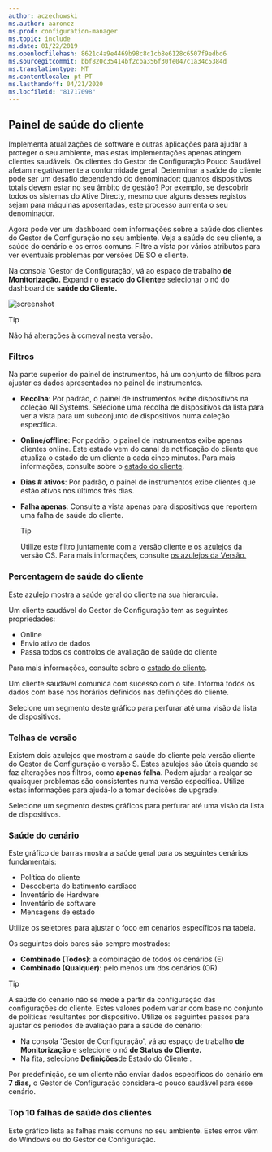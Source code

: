 ```yaml
---
author: aczechowski
ms.author: aaroncz
ms.prod: configuration-manager
ms.topic: include
ms.date: 01/22/2019
ms.openlocfilehash: 8621c4a9e4469b98c8c1cb8e6128c6507f9edbd6
ms.sourcegitcommit: bbf820c35414bf2cba356f30fe047c1a34c5384d
ms.translationtype: MT
ms.contentlocale: pt-PT
ms.lasthandoff: 04/21/2020
ms.locfileid: "81717098"
---
```

## <a name="client-health-dashboard"></a><a name="bkmk_health"></a>Painel de saúde do cliente
<!--3599209-->

Implementa atualizações de software e outras aplicações para ajudar a proteger o seu ambiente, mas estas implementações apenas atingem clientes saudáveis. Os clientes do Gestor de Configuração Pouco Saudável afetam negativamente a conformidade geral. Determinar a saúde do cliente pode ser um desafio dependendo do denominador: quantos dispositivos totais devem estar no seu âmbito de gestão? Por exemplo, se descobrir todos os sistemas do Ative Directy, mesmo que alguns desses registos sejam para máquinas aposentadas, este processo aumenta o seu denominador. 

Agora pode ver um dashboard com informações sobre a saúde dos clientes do Gestor de Configuração no seu ambiente. Veja a saúde do seu cliente, a saúde do cenário e os erros comuns. Filtre a vista por vários atributos para ver eventuais problemas por versões DE SO e cliente. 

Na consola 'Gestor de Configuração', vá ao espaço de trabalho **de Monitorização.** Expandir o **estado do Cliente**e selecionar o nó do dashboard de **saúde do Cliente.** 

![screenshot](../../media/3599209-client-health-dashboard.png)

> [!Tip]  
> Não há alterações à ccmeval nesta versão.  


### <a name="filters"></a>Filtros

Na parte superior do painel de instrumentos, há um conjunto de filtros para ajustar os dados apresentados no painel de instrumentos.

- **Recolha**: Por padrão, o painel de instrumentos exibe dispositivos na coleção All Systems. Selecione uma recolha de dispositivos da lista para ver a vista para um subconjunto de dispositivos numa coleção específica.  

- **Online/offline**: Por padrão, o painel de instrumentos exibe apenas clientes online. Este estado vem do canal de notificação do cliente que atualiza o estado de um cliente a cada cinco minutos. Para mais informações, consulte sobre o [estado do cliente](../../../../clients/manage/monitor-clients.md#bkmk_about).  

- **Dias \# ativos**: Por padrão, o painel de instrumentos exibe clientes que estão ativos nos últimos três dias.  

- **Falha apenas**: Consulte a vista apenas para dispositivos que reportem uma falha de saúde do cliente.  

    > [!Tip]  
    > Utilize este filtro juntamente com a versão cliente e os azulejos da versão OS. Para mais informações, consulte [os azulejos da Versão.](#version-tiles) 


### <a name="client-health-percentage"></a>Percentagem de saúde do cliente

Este azulejo mostra a saúde geral do cliente na sua hierarquia. 

Um cliente saudável do Gestor de Configuração tem as seguintes propriedades: 
- Online  
- Envio ativo de dados  
- Passa todos os controlos de avaliação de saúde do cliente  

Para mais informações, consulte sobre o [estado do cliente](../../../../clients/manage/monitor-clients.md#bkmk_about).

Um cliente saudável comunica com sucesso com o site. Informa todos os dados com base nos horários definidos nas definições do cliente.

Selecione um segmento deste gráfico para perfurar até uma visão da lista de dispositivos.


### <a name="version-tiles"></a>Telhas de versão

Existem dois azulejos que mostram a saúde do cliente pela versão cliente do Gestor de Configuração e versão S. Estes azulejos são úteis quando se faz alterações nos filtros, como **apenas falha**. Podem ajudar a realçar se quaisquer problemas são consistentes numa versão específica. Utilize estas informações para ajudá-lo a tomar decisões de upgrade. 

Selecione um segmento destes gráficos para perfurar até uma visão da lista de dispositivos.


### <a name="scenario-health"></a>Saúde do cenário

Este gráfico de barras mostra a saúde geral para os seguintes cenários fundamentais: 
- Política do cliente
- Descoberta do batimento cardíaco
- Inventário de Hardware
- Inventário de software
- Mensagens de estado

Utilize os seletores para ajustar o foco em cenários específicos na tabela. 

Os seguintes dois bares são sempre mostrados:

- **Combinado (Todos)**: a combinação de todos os cenários (E)  
- **Combinado (Qualquer)**: pelo menos um dos cenários (OR)

> [!Tip]  
> A saúde do cenário não se mede a partir da configuração das configurações do cliente. Estes valores podem variar com base no conjunto de políticas resultantes por dispositivo. Utilize os seguintes passos para ajustar os períodos de avaliação para a saúde do cenário:
> - Na consola 'Gestor de Configuração', vá ao espaço de trabalho **de Monitorização** e selecione o nó **de Status do Cliente.**  
> - Na fita, selecione **Definições**de Estado do Cliente .  
> 
> Por predefinição, se um cliente não enviar dados específicos do cenário em **7 dias,** o Gestor de Configuração considera-o pouco saudável para esse cenário.


### <a name="top-10-client-health-failures"></a>Top 10 falhas de saúde dos clientes

Este gráfico lista as falhas mais comuns no seu ambiente. Estes erros vêm do Windows ou do Gestor de Configuração. 

<!-- The following list includes some of the more common failures overall:

#### Failure 1 title
Failure 1 description

Solution for failure 1 -->
